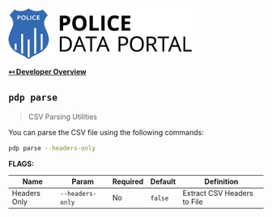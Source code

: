![Logo](img/logo.png "Logo")

**[↤ Developer Overview](../README.md#developer-overview)**

`pdp parse`
---

> CSV Parsing Utilities

You can parse the CSV file using the following commands:

```bash
pdp parse --headers-only
```

**FLAGS:**

Name         | Param            | Required | Default   | Definition
-------------|------------------|----------|-----------|----------------------------------------------
Headers Only | `--headers-only` | No       | `false`   | Extract CSV Headers to File

